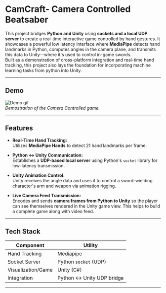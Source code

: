 # CamCraft- Camera Controlled Beatsaber

This project bridges **Python and Unity** using **sockets and a local UDP server** to create a real-time interactive game controlled by hand gestures. It showcases a powerful low latency interface where **MediaPipe** detects hand landmarks in Python, computes angles in the camera plane, and transmits this data to Unity—where it's used to control in-game swords.
<br />
Built as a demonstration of cross-platform integration and real-time hand tracking, this project also lays the foundation for incorporating machine learning tasks from python into Unity.

---

## Demo

![Demo gif](https://imgur.com/R1CXxgD.gif)
<br />
*Demostration of the Camera Controlled game.*

---

## Features

- **Real-Time Hand Tracking:**  
  Utilizes **MediaPipe Hands** to detect 21 hand landmarks per frame.

- **Python ↔ Unity Communication:**  
  Establishes a **UDP-based local server** using Python's `socket` library for low-latency transmission.

- **Unity Animation Control:**  
  Unity receives the angle data and uses it to control a sword-wielding character's arm and weapon via animation rigging.

- **Live Camera Feed Transmission:**  
  Encodes and sends **camera frames from Python to Unity** so the player can see themselves rendered in the Unity game view. This helps to build a complete game along with video feed.


---

## Tech Stack

| Component         | Utility                         |
|------------------|-------------------------------------|
| Hand Tracking     | Mediapipe                           |
| Socket Server     | Python `socket` (UDP)               |
| Visualization/Game| Unity (C#)                          |
| Integration       | Python ↔ Unity UDP bridge           |

---

